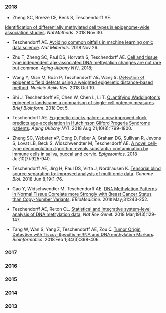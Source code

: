 ### 2018
* Zheng SC, Breeze CE, Beck S, Teschendorff AE. 

[Identification of differentially methylated cell types in epigenome-wide association studies](https://www.nature.com/articles/s41592-018-0213-x).
_Nat Methods_. 2018 Nov 30. 

* Teschendorff AE. 
[Avoiding common pitfalls in machine learning omic data science](https://doi.org/10.1038/s41563-018-0241-z). 
_Nat Materials_. 2018 Nov 26. 

* Zhu T, Zheng SC, Paul DS, Horvath S, Teschendorff AE. 
[Cell and tissue type independent age-associated DNA methylation changes are not rare but common](https://doi.org/10.18632/aging.101666). 
_Aging (Albany NY)_. 2018; 

* Wang Y, Qian M, Ruan P, Teschendorff AE, Wang S. 
[Detection of epigenetic field defects using a weighted epigenetic distance-based method](https://www.ncbi.nlm.nih.gov/pubmed/30304472). 
_Nucleic Acids Res_. 2018 Oct 10.  

* Shi J, Teschendorff AE, Chen W, Chen L, Li T. 
[Quantifying Waddington's epigenetic landscape: a comparison of single-cell potency measures](https://academic.oup.com/bib/advance-article/doi/10.1093/bib/bby093/5115275). 
_Brief Bioinform_. 2018 Oct 5. 

* Teschendorff AE. 
[Epigenetic clocks galore: a new improved clock predicts age-acceleration in Hutchinson Gilford Progeria Syndrome patients](http://www.aging-us.com/article/101533/text). 
_Aging (Albany  NY)_. 2018 Aug 21;10(8):1799-1800. 

* Zheng SC, Webster AP, Dong D, Feber A, Graham DG, Sullivan R, Jevons S, Lovat LB, Beck S, Widschwendter M, Teschendorff AE. 
[A novel cell-type deconvolution algorithm reveals substantial contamination by immune cells in saliva, buccal and cervix](https://www.futuremedicine.com/doi/10.2217/epi-2018-0037).
_Epigenomics_. 2018 Jul;10(7):925-940. 

* Teschendorff AE, Jing H, Paul DS, Virta J, Nordhausen K. 
[Tensorial blind source separation for improved analysis of multi-omic data](https://www.ncbi.nlm.nih.gov/pmc/articles/PMC5994057). 
_Genome Biol_. 2018 Jun 8;19(1):76.
* Gao Y, Widschwendter M, Teschendorff AE. 
[DNA Methylation Patterns in Normal Tissue Correlate more Strongly with Breast Cancer Status than Copy-Number Variants](https://www.sciencedirect.com/science/article/pii/S2352396418301531?via%3Dihub). 
_EBioMedicine_. 2018 May;31:243-252.

* Teschendorff AE, Relton CL. 
[Statistical and integrative system-level analysis of DNA methylation data](https://www.nature.com/articles/nrg.2017.86). 
_Nat Rev Genet_. 2018 Mar;19(3):129-147.

* Tang W, Wan S, Yang Z, Teschendorff AE, Zou Q. 
[Tumor Origin Detection with Tissue-Specific miRNA and DNA methylation Markers](https://academic.oup.com/bioinformatics/article/34/3/398/4265460). 
_Bioinformatics_. 2018 Feb 1;34(3):398-406.


### 2017
### 2016
### 2015
### 2014
### 2013

